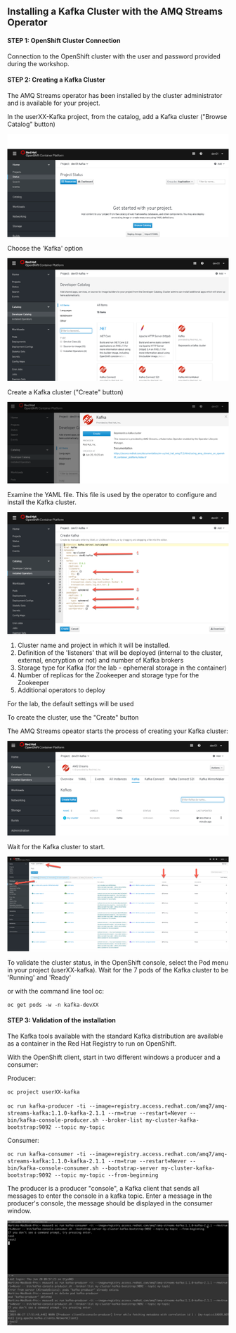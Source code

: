 ## Installing a Kafka Cluster with the AMQ Streams Operator

#### STEP 1:  OpenShift Cluster Connection

Connection to the OpenShift cluster with the user and password provided during the workshop.


#### STEP 2:  Creating a Kafka Cluster

The AMQ Streams operator has been installed by the cluster administrator and is available for your project.

In the userXX-Kafka project, from the catalog, add a Kafka cluster ("Browse Catalog" button)

![Catalog](images/lab1-install-01.png)

Choose the 'Kafka' option

![Catalog](images/lab1-install-02.png)

Create a Kafka cluster ("Create" button)

![Catalog](images/lab1-install-03.png)

Examine the YAML file. This file is used by the operator to configure and install the Kafka cluster.

![Operator Config](images/lab1-install-04.png)

1. Cluster name and project in which it will be installed.
2. Definition of the 'listeners' that will be deployed (internal to the cluster, external, encryption or not) and number of   Kafka brokers
3. Storage type for Kafka (for the lab - ephemeral storage in the container)
4. Number of replicas for the Zookeeper and storage type for the Zookeeper
5. Additional operators to deploy


For the lab, the default settings will be used

To create the cluster, use the "Create" button

The AMQ Streams opeator starts the process of creating your Kafka cluster:

![Catalog](images/lab1-install-05.png)

Wait for the Kafka cluster to start.  

![Catalog](images/lab1-install-06.png)

To validate the cluster status, in the OpenShift console, select the Pod menu in your project (userXX-kafka). Wait for the 7 pods of the Kafka cluster to be 'Running' and 'Ready'

or with the command line tool oc:
```
oc get pods -w -n kafka-devXX
```

#### STEP 3:  Validation of the installation

The Kafka tools available with the standard Kafka distribution are available as a container in the Red Hat Registry to run on OpenShift.

With the OpenShift client, start in two different windows a producer and a consumer:

Producer:

```
oc project userXX-kafka

oc run kafka-producer -ti --image=registry.access.redhat.com/amq7/amq-streams-kafka:1.1.0-kafka-2.1.1 --rm=true --restart=Never -- bin/kafka-console-producer.sh --broker-list my-cluster-kafka-bootstrap:9092 --topic my-topic 
```


Consumer:
```
oc run kafka-consumer -ti --image=registry.access.redhat.com/amq7/amq-streams-kafka:1.1.0-kafka-2.1.1 --rm=true --restart=Never -- bin/kafka-console-consumer.sh --bootstrap-server my-cluster-kafka-bootstrap:9092 --topic my-topic --from-beginning
```

The producer is a producer "console", a Kafka client that sends all messages to enter the console in a kafka topic. Enter a message in the producer's console, the message should be displayed in the consumer window.

![Kafka Test](images/lab1-kafka-test.png)



